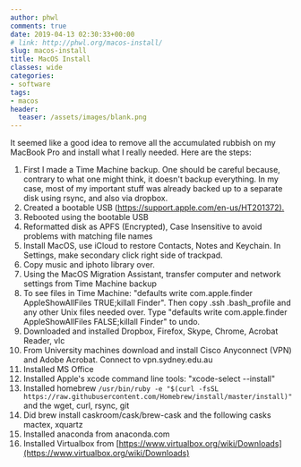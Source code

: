 ```yaml
---
author: phwl
comments: true
date: 2019-04-13 02:30:33+00:00
# link: http://phwl.org/macos-install/
slug: macos-install
title: MacOS Install
classes: wide
categories:
- software
tags:
- macos
header:
  teaser: /assets/images/blank.png
---
```





It seemed like a good idea to remove all the accumulated rubbish on my MacBook Pro and install what I really needed. Here are the steps:





<!-- more -->





  1. First I made a Time Machine backup. One should be careful because, contrary to what one might think, it doesn't backup everything. In my case, most of my important stuff was already backed up to a separate disk using rsync, and also via dropbox.
  2. Created a bootable USB ([https://support.apple.com/en-us/HT201372).](https://support.apple.com/en-us/HT201372)
  3. Rebooted using the bootable USB
  4. Reformatted disk as APFS (Encrypted), Case Insensitive to avoid problems with matching file names
  5. Install MacOS, use iCloud to restore Contacts, Notes and Keychain. In Settings, make secondary click right side of trackpad.
  6. Copy music and iphoto library over.
  7. Using the MacOS Migration Assistant, transfer computer and network settings from Time Machine backup
  8. To see files in Time Machine: "defaults write com.apple.finder AppleShowAllFiles TRUE;killall Finder". Then copy .ssh .bash_profile and any other Unix files needed over. Type "defaults write com.apple.finder AppleShowAllFiles FALSE;killall Finder" to undo.
  9. Downloaded and installed Dropbox, Firefox, Skype, Chrome, Acrobat Reader, vlc
  10. From University machines download and install Cisco Anyconnect (VPN) and Adobe Acrobat. Connect to vpn.sydney.edu.au
  11. Installed MS Office
  12. Installed Apple's xcode command line tools: "xcode-select --install"
  13. Installed homebrew `/usr/bin/ruby -e "$(curl -fsSL https://raw.githubusercontent.com/Homebrew/install/master/install)"`and the wget, curl, rsync, git
  14. Did brew install caskroom/cask/brew-cask and the following casks mactex, xquartz
  15. Installed anaconda from anaconda.com
  16. Installed Virtualbox from [https://www.virtualbox.org/wiki/Downloads](https://www.virtualbox.org/wiki/Downloads)








